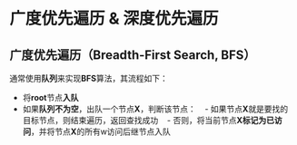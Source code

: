 # 广度优先遍历 & 深度优先遍历

## 广度优先遍历（Breadth-First Search, BFS）
通常使用**队列**来实现**BFS**算法，其流程如下：
* 将**root**节点**入队**
* 如果**队列不为空**，出队一个节点**X**，判断该节点：
    - 如果节点**X**就是要找的目标节点，则结束遍历，返回查找成功
    - 否则，将当前节点**X标记为已访问**，并将节点**X**的所有w访问后继节点入队
